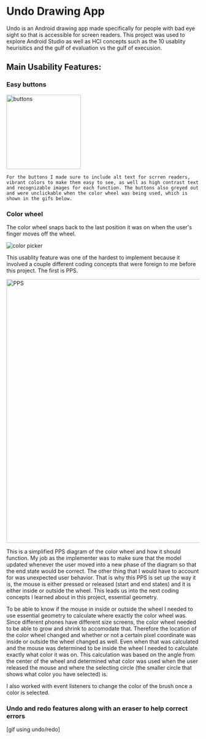 # Undo Drawing App
Undo is an Android drawing app made specifically for people with bad eye sight so that is accessible for screen readers.
This project was used to explore Android Studio as well as HCI concepts such as the 10 usablity heurisitics and the gulf of evaluation vs the gulf of execusion. 

## Main Usability Features:
### Easy buttons
  
<img width="194" alt="buttons" src="https://user-images.githubusercontent.com/64673976/144129396-aa744f09-15c4-40aa-af0b-9c743f37c65e.PNG">

    For the buttons I made sure to include alt text for scrren readers, vibrant colors to make them easy to see, as well as high contrast text and recognizable images for each function. The buttons also greyed out and were unclickable when the color wheel was being used, which is shown in the gifs below.

### Color wheel
  The color wheel snaps back to the last position it was on when the user's finger moves off the wheel.
  
  ![color picker](https://user-images.githubusercontent.com/64673976/144129229-683f7271-e5cb-4ea3-b774-b53af0679600.gif)
  
  This usablity feature was one of the hardest to implement because it involved a couple different coding concepts that were foreign to me before this project. The first is PPS.
  
  <img width="688" alt="PPS" src="https://user-images.githubusercontent.com/64673976/144126863-92b421e6-2f57-416a-88aa-2ee77144e4a4.PNG">

  This is a simplified PPS diagram of the color wheel and how it should function. My job as the implementer was to make sure that the model updated whenever the user moved into a new phase of the diagram so that the end state would be correct. The other thing that I would have to account for was unexpected user behavior. That is why this PPS is set up the way it is, the mouse is either pressed or released (start and end states) and it is either inside or outside the wheel. This leads us into the next coding concepts I learned about in this project, essential geometry.
  
  To be able to know if the mouse in inside or outside the wheel I needed to use essential geometry to calculate where exactly the color wheel was. Since different phones have different size screens, the color wheel needed to be able to grow and shrink to accomodate that. Therefore the location of the color wheel changed and whether or not a certain pixel coordinate was inside or outside the wheel changed as well. Even when that was calculated and the mouse was determined to be inside the wheel I needed to calculate exactly what color it was on. This calculation was based on the angle from the center of the wheel and determined what color was used when the user released the mouse and where the selecting circle (the smaller circle that shows what color you have selected) is. 
  
  I also worked with event listeners to change the color of the brush once a color is selected.

### Undo and redo features along with an eraser to help correct errors
  
  [gif using undo/redo]
